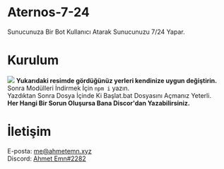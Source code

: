 # Aternos-7-24
Sunucunuza Bir Bot Kullanıcı Atarak Sunucunuzu 7/24 Yapar.

# Kurulum
<img style="" src="https://cdn.discordapp.com/attachments/902968664133890079/962056049521725450/unknown.png">
<strong>Yukarıdaki resimde gördüğünüz yerleri kendinize uygun değiştirin.</strong><br>
Sonra Modülleri İndirmek İçin <code>npm i</code> yazın.<br>
Yazdıktan Sonra Dosya İçinde Ki Başlat.bat Dosyasını Açmanız Yeterli.<br>
<strong>Her Hangi Bir Sorun Oluşursa Bana Discor'dan Yazabilirsiniz.</strong><br>

# İletişim
E-posta: <a href="mailto:me@ahmetemn.xyz">me@ahmetemn.xyz</a><br>
Discord: <a href="https://discord.com/users/827884661232500756">Ahmet Emn#2282</a>
